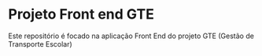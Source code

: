 # Projeto Front end GTE

<p>Este repositório é focado na aplicação Front End do projeto GTE (Gestão de Transporte Escolar)</p>


